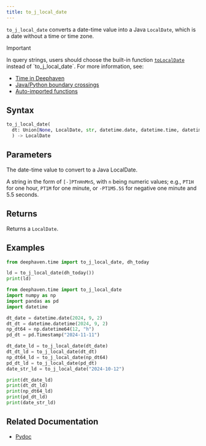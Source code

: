 ```yaml
---
title: to_j_local_date
---
```


`to_j_local_date` converts a date-time value into a Java `LocalDate`, which is a date without a time or time zone.

> [!IMPORTANT]
> In query strings, users should choose the built-in function [`toLocalDate`](https://deephaven.io/core/javadoc/io/deephaven/time/DateTimeUtils.html#toLocalDate(java.time.Instant,java.time.ZoneId)) instead of `to_j_local_date`. For more information, see:
>
> - [Time in Deephaven](../../../conceptual/time-in-deephaven.md)
> - [Java/Python boundary crossings](../../../conceptual/python-java-boundary.md)
> - [Auto-imported functions](../../query-language/query-library/auto-imported-functions.md)

## Syntax

```python syntax
to_j_local_date(
  dt: Union[None, LocalDate, str, datetime.date, datetime.time, datetime.datetime, numpy.datetime64, pandas.Timestamp]
  ) -> LocalDate
```

## Parameters

<ParamTable>
<Param name="dt" type="Union[None, LocalDate, str, datetime.date, datetime.time, datetime.datetime, numpy.datetime64, pandas.Timestamp]">

The date-time value to convert to a Java LocalDate.

A string in the form of `[-]PTnHnMnS`, with `n` being numeric values; e.g., `PT1H` for one hour, `PT1M` for one minute, or `-PT1M5.5S` for negative one minute and 5.5 seconds.

</Param>
</ParamTable>

## Returns

Returns a `LocalDate`.

## Examples

```python
from deephaven.time import to_j_local_date, dh_today

ld = to_j_local_date(dh_today())
print(ld)
```

```python order=null
from deephaven.time import to_j_local_date
import numpy as np
import pandas as pd
import datetime

dt_date = datetime.date(2024, 9, 2)
dt_dt = datetime.datetime(2024, 9, 2)
np_dt64 = np.datetime64(12, "h")
pd_dt = pd.Timestamp("2024-11-11")

dt_date_ld = to_j_local_date(dt_date)
dt_dt_ld = to_j_local_date(dt_dt)
np_dt64_ld = to_j_local_date(np_dt64)
pd_dt_ld = to_j_local_date(pd_dt)
date_str_ld = to_j_local_date("2024-10-12")

print(dt_date_ld)
print(dt_dt_ld)
print(np_dt64_ld)
print(pd_dt_ld)
print(date_str_ld)
```

## Related Documentation

- [Pydoc](/core/pydoc/code/deephaven.time.html#deephaven.time.to_j_local_date)
